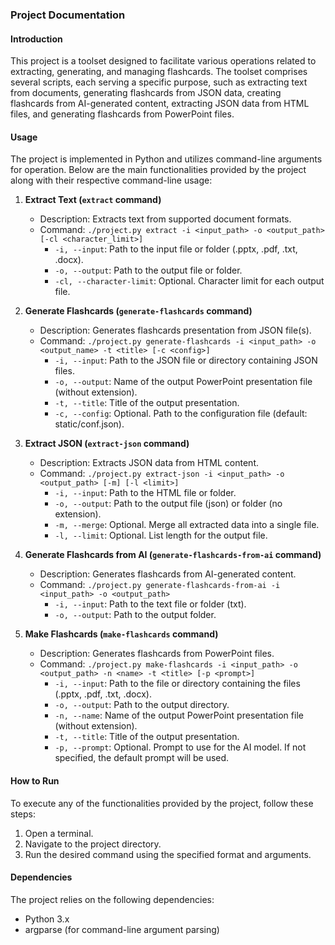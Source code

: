 ### Project Documentation

#### Introduction
This project is a toolset designed to facilitate various operations related to extracting, generating, and managing flashcards. The toolset comprises several scripts, each serving a specific purpose, such as extracting text from documents, generating flashcards from JSON data, creating flashcards from AI-generated content, extracting JSON data from HTML files, and generating flashcards from PowerPoint files.

#### Usage
The project is implemented in Python and utilizes command-line arguments for operation. Below are the main functionalities provided by the project along with their respective command-line usage:

1. **Extract Text (`extract` command)**
   - Description: Extracts text from supported document formats.
   - Command: `./project.py extract -i <input_path> -o <output_path> [-cl <character_limit>]`
     - `-i, --input`: Path to the input file or folder (.pptx, .pdf, .txt, .docx).
     - `-o, --output`: Path to the output file or folder.
     - `-cl, --character-limit`: Optional. Character limit for each output file.

2. **Generate Flashcards (`generate-flashcards` command)**
   - Description: Generates flashcards presentation from JSON file(s).
   - Command: `./project.py generate-flashcards -i <input_path> -o <output_name> -t <title> [-c <config>]`
     - `-i, --input`: Path to the JSON file or directory containing JSON files.
     - `-o, --output`: Name of the output PowerPoint presentation file (without extension).
     - `-t, --title`: Title of the output presentation.
     - `-c, --config`: Optional. Path to the configuration file (default: static/conf.json).

3. **Extract JSON (`extract-json` command)**
   - Description: Extracts JSON data from HTML content.
   - Command: `./project.py extract-json -i <input_path> -o <output_path> [-m] [-l <limit>]`
     - `-i, --input`: Path to the HTML file or folder.
     - `-o, --output`: Path to the output file (json) or folder (no extension).
     - `-m, --merge`: Optional. Merge all extracted data into a single file.
     - `-l, --limit`: Optional. List length for the output file.

4. **Generate Flashcards from AI (`generate-flashcards-from-ai` command)**
   - Description: Generates flashcards from AI-generated content.
   - Command: `./project.py generate-flashcards-from-ai -i <input_path> -o <output_path>`
     - `-i, --input`: Path to the text file or folder (txt).
     - `-o, --output`: Path to the output folder.

5. **Make Flashcards (`make-flashcards` command)**
   - Description: Generates flashcards from PowerPoint files.
   - Command: `./project.py make-flashcards -i <input_path> -o <output_path> -n <name> -t <title> [-p <prompt>]`
     - `-i, --input`: Path to the file or directory containing the files (.pptx, .pdf, .txt, .docx).
     - `-o, --output`: Path to the output directory.
     - `-n, --name`: Name of the output PowerPoint presentation file (without extension).
     - `-t, --title`: Title of the output presentation.
     - `-p, --prompt`: Optional. Prompt to use for the AI model. If not specified, the default prompt will be used.

#### How to Run
To execute any of the functionalities provided by the project, follow these steps:
1. Open a terminal.
2. Navigate to the project directory.
3. Run the desired command using the specified format and arguments.

#### Dependencies
The project relies on the following dependencies:
- Python 3.x
- argparse (for command-line argument parsing)

